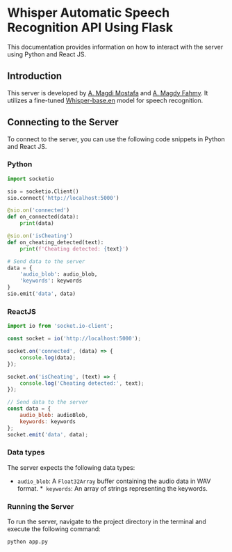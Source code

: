 # Whisper Automatic Speech Recognition API Using Flask
 
This documentation provides information on how to interact with the server using Python and React JS.

## Introduction

This server is developed by [A. Magdi Mostafa](https://github.com/iMegz) and [A. Magdy Fahmy](https://github.com/AMF777). It utilizes a fine-tuned [Whisper-base.en](https://huggingface.co/AhmedMEGZ/whisper-finetuned/tree/main) model for speech recognition.

## Connecting to the Server

To connect to the server, you can use the following code snippets in Python and React JS.

### Python

```python
import socketio

sio = socketio.Client()
sio.connect('http://localhost:5000')

@sio.on('connected')
def on_connected(data):
    print(data)

@sio.on('isCheating')
def on_cheating_detected(text):
    print(f'Cheating detected: {text}')

# Send data to the server
data = {
    'audio_blob': audio_blob,
    'keywords': keywords
}
sio.emit('data', data)
```

### ReactJS

```js
import io from 'socket.io-client';

const socket = io('http://localhost:5000');

socket.on('connected', (data) => {
    console.log(data);
});

socket.on('isCheating', (text) => {
    console.log('Cheating detected:', text);
});

// Send data to the server
const data = {
    audio_blob: audioBlob,
    keywords: keywords
};
socket.emit('data', data);
```

### Data types

The server expects the following data types:

* `audio_blob`: A `Float32Array` buffer containing the audio data in WAV format.
*` keywords`: An array of strings representing the keywords.

### Running the Server

To run the server, navigate to the project directory in the terminal and execute the following command:
```bash
python app.py
```
